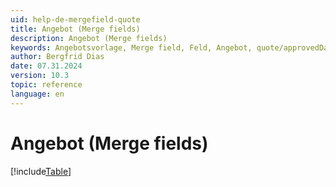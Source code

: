 ```yaml
---
uid: help-de-mergefield-quote
title: Angebot (Merge fields)
description: Angebot (Merge fields)
keywords: Angebotsvorlage, Merge field, Feld, Angebot, quote/approvedDate, quote/approvedBy, orderComment, paymentTerms, paymentType, quote/title, quoteVersionId, quote/currency, quote/extraField
author: Bergfrid Dias
date: 07.31.2024
version: 10.3
topic: reference
language: en
---
```


# Angebot (Merge fields)

[!include[Table](../../../../../common/includes/merge-field/table-quote.md)]

